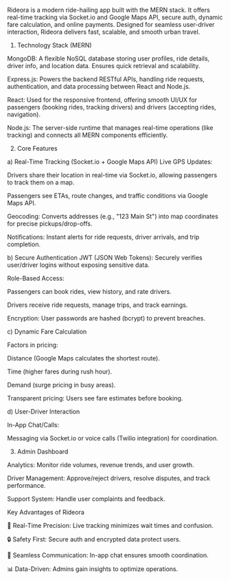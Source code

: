 Rideora is a modern ride-hailing app built with the MERN stack. It offers real-time tracking via Socket.io and Google Maps API, secure auth, dynamic fare calculation, and online payments. Designed for seamless user-driver interaction, Rideora delivers fast, scalable, and smooth urban travel.


1. Technology Stack (MERN)

MongoDB: A flexible NoSQL database storing user profiles, ride details, driver info, and location data. Ensures quick retrieval and scalability.

Express.js: Powers the backend RESTful APIs, handling ride requests, authentication, and data processing between React and Node.js.

React: Used for the responsive frontend, offering smooth UI/UX for passengers (booking rides, tracking drivers) and drivers (accepting rides, navigation).

Node.js: The server-side runtime that manages real-time operations (like tracking) and connects all MERN components efficiently.

2. Core Features

a) Real-Time Tracking (Socket.io + Google Maps API)
Live GPS Updates:

Drivers share their location in real-time via Socket.io, allowing passengers to track them on a map.

Passengers see ETAs, route changes, and traffic conditions via Google Maps API.

Geocoding: Converts addresses (e.g., "123 Main St") into map coordinates for precise pickups/drop-offs.

Notifications: Instant alerts for ride requests, driver arrivals, and trip completion.

b) Secure Authentication
JWT (JSON Web Tokens): Securely verifies user/driver logins without exposing sensitive data.

Role-Based Access:

Passengers can book rides, view history, and rate drivers.

Drivers receive ride requests, manage trips, and track earnings.

Encryption: User passwords are hashed (bcrypt) to prevent breaches.

c) Dynamic Fare Calculation

Factors in pricing:

Distance (Google Maps calculates the shortest route).

Time (higher fares during rush hour).

Demand (surge pricing in busy areas).

Transparent pricing: Users see fare estimates before booking.

d) User-Driver Interaction

In-App Chat/Calls:

Messaging via Socket.io or voice calls (Twilio integration) for coordination.


3. Admin Dashboard
   
Analytics: Monitor ride volumes, revenue trends, and user growth.

Driver Management: Approve/reject drivers, resolve disputes, and track performance.

Support System: Handle user complaints and feedback.

Key Advantages of Rideora

🚗 Real-Time Precision: Live tracking minimizes wait times and confusion.

🔒 Safety First: Secure auth and encrypted data protect users.

💬 Seamless Communication: In-app chat ensures smooth coordination.

📊 Data-Driven: Admins gain insights to optimize operations.
